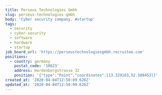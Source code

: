 ```yaml
---
title: Perseus Technologies Gmbh
slug: perseus-technologies-gmbh
body: 'Cyber security company. #startup'
tags:
  - security
  - cyber-security
  - software
  - hardware
  - startup
job_board_url: 'https://perseustechnologiesgmbh.recruitee.com'
positions:
  - country: germany
    postal_code: '10623'
    address: Hardenbergstrasse 32
    position: '{"type":"Point","coordinates":[13.329163,52.508453]}'
created_at: '2020-04-04T12:50:09.626Z'
updated_at: '2020-04-04T12:50:09.626Z'
---
```



